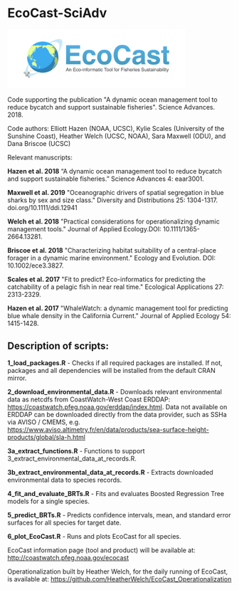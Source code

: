 # EcoCast-SciAdv

<img src="inst/imgs/logo.png?raw=True" width="400">

Code supporting the publication "A dynamic ocean management tool to reduce bycatch and support sustainable fisheries". Science Advances. 2018.

Code authors: Elliott Hazen (NOAA, UCSC), Kylie Scales (University of the Sunshine Coast), Heather Welch (UCSC, NOAA), Sara Maxwell (ODU), and Dana Briscoe (UCSC)

Relevant manuscripts:

**Hazen et al. 2018** “A dynamic ocean management tool to reduce bycatch and support sustainable fisheries.” Science Advances 4: eaar3001. 

**Maxwell et al. 2019** "Oceanographic drivers of spatial segregation in blue sharks by sex and size class." Diversity and Distributions 25: 1304-1317. doi.org/10.1111/ddi.12941

**Welch et al. 2018** "Practical considerations for operationalizing dynamic management tools." Journal of Applied Ecology.DOI: 10.1111/1365-2664.13281.

**Briscoe et al. 2018** "Characterizing habitat suitability of a central-place forager in a dynamic marine environment." Ecology and Evolution. DOI: 10.1002/ece3.3827.

**Scales et al. 2017** "Fit to predict? Eco-informatics for predicting the catchability of a pelagic fish in near real time." Ecological Applications 27: 2313-2329.  

**Hazen et al. 2017** "WhaleWatch: a dynamic management tool for predicting blue whale density in the California Current." Journal of Applied Ecology 54: 1415-1428.  


## Description of scripts:

**1_load_packages.R** - Checks if all required packages are installed. If not, packages and all dependencies will be installed from the default CRAN mirror.  

**2_download_environmental_data.R** - Downloads relevant environmental data as netcdfs from CoastWatch-West Coast ERDDAP: https://coastwatch.pfeg.noaa.gov/erddap/index.html. Data not available on ERDDAP can be downloaded directly from the data provider, such as SSHa via AVISO / CMEMS, e.g. https://www.aviso.altimetry.fr/en/data/products/sea-surface-height-products/global/sla-h.html 

**3a_extract_functions.R** - Functions to support 3_extract_environmental_data_at_records.R.  

**3b_extract_environmental_data_at_records.R** - Extracts downloaded environmental data to species records.  

**4_fit_and_evaluate_BRTs.R** - Fits and evaluates Boosted Regression Tree models for a single species.  

**5_predict_BRTs.R** - Predicts confidence intervals, mean, and standard error surfaces for all species for target date.  

**6_plot_EcoCast.R** - Runs and plots EcoCast for all species.

EcoCast information page (tool and product) will be available at: http://coastwatch.pfeg.noaa.gov/ecocast

Operationalization built by Heather Welch, for the daily running of EcoCast, is available at: https://github.com/HeatherWelch/EcoCast_Operationalization
